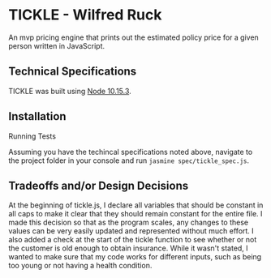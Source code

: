 # TICKLE - Wilfred Ruck

An mvp pricing engine that prints out the estimated policy price for a given person written in JavaScript.

## Technical Specifications

TICKLE was built using <a href="https://nodejs.org/en/">Node 10.15.3</a>.

## Installation

Running Tests

Assuming you have the techincal specifications noted above, navigate to the project folder in your console and run `jasmine spec/tickle_spec.js`.

## Tradeoffs and/or Design Decisions

At the beginning of tickle.js, I declare all variables that should be constant in all caps to make it clear that they should remain constant for the entire file. I made this decision so that as the program scales, any changes to these values can be very easily updated and represented without much effort. I also added a check at the start of the tickle function to see whether or not the customer is old enough to obtain insurance. While it wasn't stated, I wanted to make sure that my code works for different inputs, such as being too young or not having a health condition.
